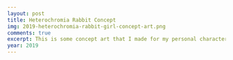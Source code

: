```yaml
---
layout: post
title: Heterochromia Rabbit Concept
img: 2019-heterochromia-rabbit-girl-concept-art.png
comments: true
excerpt: This is some concept art that I made for my personal character when I thought she would be a rabbit. I was thinking at the time that it would look cool if she had one brown eye and one green eye. It was also an attempt at trying to make a character look consistent from the side and the front.
year: 2019
---
```

